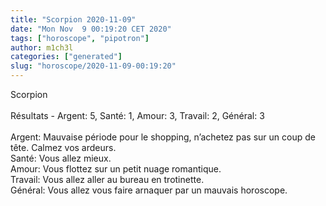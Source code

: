 ```yaml
---
title: "Scorpion 2020-11-09"
date: "Mon Nov  9 00:19:20 CET 2020"
tags: ["horoscope", "pipotron"]
author: m1ch3l
categories: ["generated"]
slug: "horoscope/2020-11-09-00:19:20"
---
```


Scorpion<br>
<br>
Résultats - Argent: 5, Santé: 1, Amour: 3, Travail: 2, Général: 3<br>
<br>
Argent:  Mauvaise période pour le shopping, n’achetez pas sur un coup de tête. Calmez vos ardeurs.<br>
Santé:   Vous allez mieux. <br>
Amour:   Vous flottez sur un petit nuage romantique. <br>
Travail: Vous allez aller au bureau en trotinette. <br>
Général: Vous allez vous faire arnaquer par un mauvais horoscope.<br>
